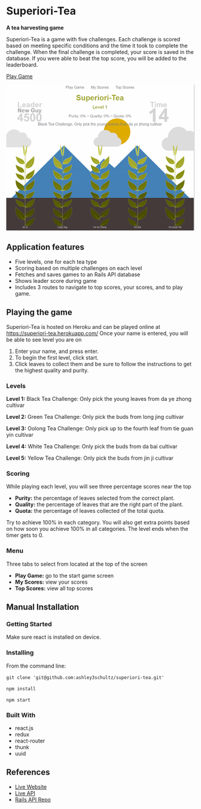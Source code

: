 # Superiori-Tea
**A tea harvesting game**

Superiori-Tea is a game with five challenges. Each challenge is scored based on meeting specific conditions and the time it took to complete the challenge. When the final challenge is completed, your score is saved in the database. If you were able to beat the top score, you will be added to the leaderboard. 

[Play Game](https://superiori-tea.herokuapp.com/)

![screenshot](https://raw.githubusercontent.com/ashley3schultz/superiori-tea/master/src/components/images/screenshot.png)
## Application features
* Five levels, one for each tea type
* Scoring based on multiple challenges on each level
* Fetches and saves games to an Rails API database
* Shows leader score during game
* Includes 3 routes to navigate to top scores, your scores, and to play game.

## Playing the game
Superiori-Tea is hosted on Heroku and can be played online at https://superiori-tea.herokuapp.com/
Once your name is entered, you will be able to see level you are on 
1. Enter your name, and press enter.
2. To begin the first level, click start. 
3. Click leaves to collect them and be sure to follow the instructions to get the highest quality and purity.

### Levels
**Level 1:**
Black Tea Challenge: Only pick the young leaves from da ye zhong cultivar

**Level 2:**
Green Tea Challenge: Only pick the buds from long jing cultivar

**Level 3:**
Oolong Tea Challenge: Only pick up to the fourth leaf from tie guan yin cultivar

**Level 4:**
White Tea Challenge: Only pick the buds from da bai cultivar

**Level 5:**
Yellow Tea Challenge: Only pick the buds from jin ji cultivar

### Scoring
While playing each level, you will see three percentage scores near the top

* **Purity:** the percentage of leaves selected from the correct plant.
* **Quality:** the percentage of leaves that are the right part of the plant.
* **Quota:** the percentage of leaves collected of the total quota.

Try to achieve 100% in each category.
You will also get extra points based on how soon you achieve 100% in all categories. 
The level ends when the timer gets to 0.

### Menu 
Three tabs to select from located at the top of the screen
* **Play Game:** go to the start game screen
* **My Scores:** view your scores
* **Top Scores:** view all top scores

## Manual Installation 

### Getting Started 
Make sure react is installed on device.

### Installing
From the command line:
  ```
  git clone 'git@github.com:ashley3schultz/superiori-tea.git'
  ```
  ```
  npm install
  ```
  ```
  npm start
  ```
	
### Built With
* react.js
* redux
* react-router
* thunk
* uuid
 
## References
* [Live Website](https://superiori-tea.herokuapp.com/)
* [Live API](https://superiori-tea-api.herokuapp.com/)
* [Rails API Repo](https://github.com/ashley3schultz/superiori-tea-api)
